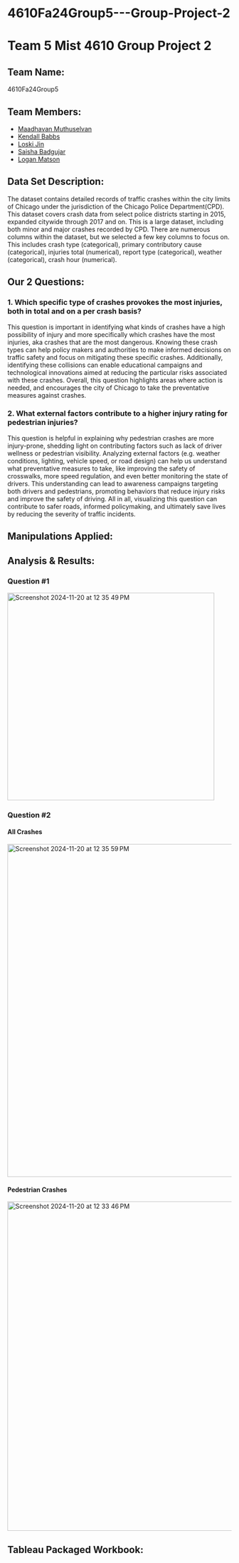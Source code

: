 # 4610Fa24Group5---Group-Project-2

<h1>Team 5 Mist 4610 Group Project 2</h1>

<h2>Team Name:</h2>
<p>4610Fa24Group5</p>

<h2>Team Members:</h2>
<ul>
  <li><a href="https://github.com/maadhavan23">Maadhavan Muthuselvan</a></li>
  <li><a href="https://github.com/kendallbabbs">Kendall Babbs</a></li>
  <li><a href="https://github.com/LoskiJin">Loski Jin</a></li>
  <li><a href="https://github.com/saishabadgujar">Saisha Badgujar</a></li>
  <li><a href="https://github.com/loganmatson">Logan Matson</a></li>
</ul>

<h2>Data Set Description:</h2>
<p>The dataset contains detailed records of traffic crashes within the city limits of Chicago under the jurisdiction of the Chicago Police Department(CPD). This dataset covers crash data from select police districts starting in 2015, expanded citywide through 2017 and on. This is a large dataset, including both minor and major crashes recorded by CPD. There are numerous columns within the dataset, but we selected a few key columns to focus on. This includes crash type (categorical), primary contributory cause (categorical), injuries total (numerical), report type (categorical), weather (categorical), crash hour (numerical).</p>


<h2>Our 2 Questions:</h2>

<h3>1. Which specific type of crashes provokes the most injuries, both in total and on a per crash basis?</h3>
<p>This question is important in identifying what kinds of crashes have a high possibility of injury and more specifically which crashes have the most injuries, aka crashes that are the most dangerous. Knowing these crash types can help policy makers and authorities to make informed decisions on traffic safety and focus on mitigating these specific crashes. Additionally, identifying these collisions can enable educational campaigns and technological innovations aimed at reducing the particular risks associated with these crashes. Overall, this question highlights areas where action is needed, and encourages the city of Chicago to take the preventative measures against crashes.</p>


<h3>2. What external factors contribute to a higher injury rating for pedestrian injuries?</h3>
<p>This question is helpful in explaining why pedestrian crashes are more injury-prone, shedding light on contributing factors such as lack of driver wellness or pedestrian visibility. Analyzing external factors (e.g. weather conditions, lighting, vehicle speed, or road design) can help us understand what preventative measures to take, like improving the safety of crosswalks, more speed regulation, and even better monitoring the state of drivers. This understanding can lead to awareness campaigns targeting both drivers and pedestrians, promoting behaviors that reduce injury risks and improve the safety of driving. All in all, visualizing this question can contribute to safer roads, informed policymaking, and ultimately save lives by reducing the severity of traffic incidents.</p>


<h2>Manipulations Applied:</h2>



<h2>Analysis & Results:</h2>

<h3>Question #1</h3>


<img width="465" alt="Screenshot 2024-11-20 at 12 35 49 PM" src="https://github.com/user-attachments/assets/44175179-28a8-4d6b-8d34-a4c908380f47">


<h3>Question #2</h3>
<h4>All Crashes</h4>

<img width="746" alt="Screenshot 2024-11-20 at 12 35 59 PM" src="https://github.com/user-attachments/assets/1387b291-704e-44d7-b9b2-d94cecb9a430">

<h4>Pedestrian Crashes</h4>

<img width="738" alt="Screenshot 2024-11-20 at 12 33 46 PM" src="https://github.com/user-attachments/assets/d88e5404-82ca-4fd0-91a1-b39024da9041">

<h2>Tableau Packaged Workbook:</h2>




